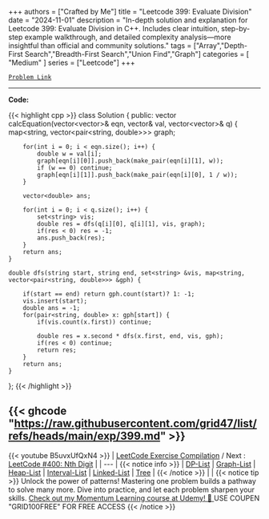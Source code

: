 
+++
authors = ["Crafted by Me"]
title = "Leetcode 399: Evaluate Division"
date = "2024-11-01"
description = "In-depth solution and explanation for Leetcode 399: Evaluate Division in C++. Includes clear intuition, step-by-step example walkthrough, and detailed complexity analysis—more insightful than official and community solutions."
tags = ["Array","Depth-First Search","Breadth-First Search","Union Find","Graph"]
categories = [
    "Medium"
]
series = ["Leetcode"]
+++



[`Problem Link`](https://leetcode.com/problems/evaluate-division/description/)

---

**Code:**

{{< highlight cpp >}}
class Solution {
public:
    vector<double> calcEquation(vector<vector<string>>& eqn, vector<double>& val, vector<vector<string>>& q) {
        map<string, vector<pair<string, double>>> graph;
        
        for(int i = 0; i < eqn.size(); i++) {
            double w = val[i];
            graph[eqn[i][0]].push_back(make_pair(eqn[i][1], w));
            if (w == 0) continue;
            graph[eqn[i][1]].push_back(make_pair(eqn[i][0], 1 / w));
        }
        
        vector<double> ans;
        
        for(int i = 0; i < q.size(); i++) {
            set<string> vis;
            double res = dfs(q[i][0], q[i][1], vis, graph);
            if(res < 0) res = -1;
            ans.push_back(res);
        }
        return ans;
    }
    
    double dfs(string start, string end, set<string> &vis, map<string, vector<pair<string, double>>> &gph) {
        
        if(start == end) return gph.count(start)? 1: -1;
        vis.insert(start);
        double ans = -1;
        for(pair<string, double> x: gph[start]) {
            if(vis.count(x.first)) continue;

            double res = x.second * dfs(x.first, end, vis, gph);
            if(res < 0) continue;
            return res;
        }
        return ans;
    }
};
{{< /highlight >}}

{{< ghcode "https://raw.githubusercontent.com/grid47/list/refs/heads/main/exp/399.md" >}}
---
{{< youtube B5uvxUfQxN4 >}}
| [LeetCode Exercise Compilation](https://grid47.xyz/leetcode/) / Next : [LeetCode #400: Nth Digit](https://grid47.xyz/posts/leetcode_400) |
| --- |
{{< notice info >}}
| [DP-List](https://grid47.xyz/lists/dp/) | [Graph-List](https://grid47.xyz/lists/graph/) | [Heap-List](https://grid47.xyz/lists/heap/) | [Interval-List](https://grid47.xyz/lists/interval/) | [Linked-List](https://grid47.xyz/lists/ll/) | [Tree](https://grid47.xyz/lists/tree/) |
{{< /notice >}}
| |
{{< notice tip >}}
Unlock the power of patterns! Mastering one problem builds a pathway to solve many more. Dive into practice, and let each problem sharpen your skills. [Check out my Momentum Learning course at Udemy! 🚀 ](https://www.udemy.com/course/algorithms-and-data-structures-in-cpp/)
USE COUPEN "GRID100FREE" FOR FREE ACCESS
{{< /notice >}}

